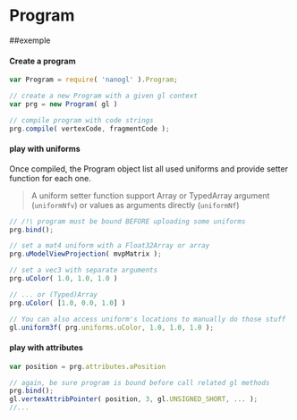 Program
=======

##exemple

#### Create a program
``` JavaScript
var Program = require( 'nanogl' ).Program;

// create a new Program with a given gl context
var prg = new Program( gl )

// compile program with code strings
prg.compile( vertexCode, fragmentCode );
```

#### play with uniforms
Once compiled, the Program object list all used uniforms and provide setter function for each one.
> A uniform setter function support Array or TypedArray argument (`uniformNfv`) 
> or values as arguments directly (`uniformNf`)

``` JavaScript
// /!\ program must be bound BEFORE uploading some uniforms
prg.bind();

// set a mat4 uniform with a Float32Array or array
prg.uModelViewProjection( mvpMatrix );

// set a vec3 with separate arguments 
prg.uColor( 1.0, 1.0, 1.0 )

// ... or (Typed)Array
prg.uColor( [1.0, 0.0, 1.0] )

// You can also access uniform's locations to manually do those stuff
gl.uniform3f( prg.uniforms.uColor, 1.0, 1.0, 1.0 );
```

#### play with attributes

``` JavaScript
var position = prg.attributes.aPosition

// again, be sure program is bound before call related gl methods
prg.bind();
gl.vertexAttribPointer( position, 3, gl.UNSIGNED_SHORT, ... );
//...

```
